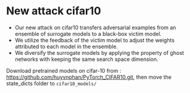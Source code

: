 # New attack cifar10

* Our new attack on cifar10 transfers adversarial examples from an ensemble of surrogate models to a black-box victim model.  
* We utilize the feedback of the victim model to adjust the weights attributed to each model in the ensemble.  
* We diversify the surrogate models by applying the property of ghost networks with keeping the same search space dimension.  

Download pretrained models on cifar-10 from : https://github.com/huyvnphan/PyTorch_CIFAR10.git, then move the state_dicts folder to `cifar10_models/`
